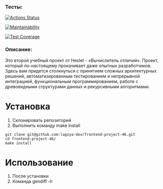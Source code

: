 ### Тесты:


[![Actions Status](https://github.com/lagzya-dev/frontend-project-46/workflows/hexlet-check/badge.svg)](https://github.com/lagzya-dev/frontend-project-46/actions)


[![Maintainability](https://api.codeclimate.com/v1/badges/b9ae2c2aa64baa4f715b/maintainability)](https://codeclimate.com/github/lagzya-dev/frontend-project-46/maintainability)


[![Test Coverage](https://api.codeclimate.com/v1/badges/b9ae2c2aa64baa4f715b/test_coverage)](https://codeclimate.com/github/lagzya-dev/frontend-project-46/test_coverage)

### Описание:
Это второй учебный проект от Hexlet - «Вычислитель отличий».
Проект, который по-настоящему прокачивает даже опытных разработчиков. Здесь вам придется столкнуться с принятием сложных архитектурных решений, автоматизированным тестированием и непрерывной интеграцией, функциональным программированием, работе с древовидными структурами данных и рекурсивными алгоритмами.


# Установка
<ol>
    <li>Склонировать репозиторий</li>
    <li>Выполнить команду make install</li>
</ol>

```
git clone git@github.com:lagzya-dev/frontend-project-46.git
cd frontend-project-46/
make install
```

# Использование
<ol>
    <li>После установки</li>
    <li>Команда gendiff -h</li>
</ol>
